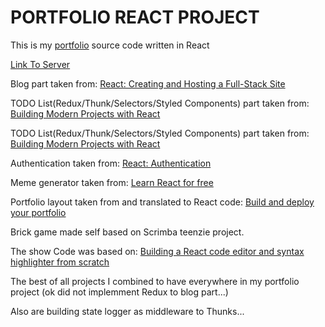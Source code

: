 # PORTFOLIO REACT PROJECT

This is my [portfolio](https://clientsystem.net/) source code written in React

[Link To Server](https://github.com/jesseburstrom/react-demo/)

Blog part taken from: [React: Creating and Hosting a Full-Stack Site](https://www.linkedin.com/learning/react-creating-and-hosting-a-full-stack-site/react-for-full-stack-solutions?autoplay=true)

TODO List(Redux/Thunk/Selectors/Styled Components) part taken from: [Building Modern Projects with React](https://www.linkedin.com/learning/building-modern-projects-with-react/react-going-from-good-to-great?autoplay=true)

TODO List(Redux/Thunk/Selectors/Styled Components) part taken from: [Building Modern Projects with React](https://www.linkedin.com/learning/building-modern-projects-with-react/react-going-from-good-to-great?autoplay=true)

Authentication taken from:  [React: Authentication](https://www.linkedin.com/learning/react-authentication/the-basic-email-verification-process?autoplay=true)

Meme generator taken from: [Learn React for free](https://scrimba.com/learn/learnreact)

Portfolio layout taken from and translated to React code: [Build and deploy your portfolio](https://scrimba.com/learn/portfolio)

Brick game made self based on Scrimba teenzie project.

The show Code was based on:  [Building a React code editor and syntax highlighter from scratch](https://blog.logrocket.com/building-react-code-editor-syntax-highlighter/o)

The best of all projects I combined to have everywhere in my portfolio project (ok did not implemment Redux to blog part...)

Also are building state logger as middleware to Thunks...

